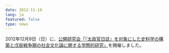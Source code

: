 ```yaml
---
date: 2012-11-19
lang: ja
featured: false
type: news
---
```

2012年12月9日（日）に、<a href="/news/2012/20121209.pdf" target="_blank">公開研究会「『太政官日誌』を対象にした史料学の構築と戊辰戦争期の社会文化論に関する学際的研究」</a>を開催しました。
